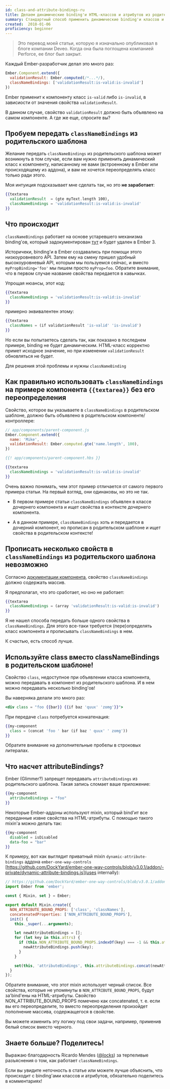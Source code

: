 ```yaml
---
id: class-and-attribute-bindings-ru
title: Делаем динамические binding'и HTML-классов и атрибутов из родительского шаблона
summary: Стандартный способ применить динамические binding'и классов и атрибутов к компоненту ­— это определить их в классе компонента. Для встроенных и аддоновых компонентов для этого потребуется переопределять классы, чего часто делать не хочется. Хотелось бы просто передать binding'и из родительского шаблона без переопределения классов, но это работает не так, как вы думаете.
created:  2018-01-06
proficiency: beginner
---
```


<div class="exclamation"></div>

> Это перевод моей статьи, которую я изначально опубликовал в блоге компании Deveo. Когда она была поглощена компанией Perforce, ее блог был закрыт.



Каждый Ember-разработчик делал это много раз:

```js
Ember.Component.extend({
  validationResult: Ember.computed(/*...*/),
  classNameBindings: ['validationResult:is-valid:is-invalid']
})
```

Ember применит к компоненту класс `is-valid` либо `is-invalid`, в зависиости от значения свойства `validationResult`.

В данном случае, свойство `validationResult` должно быть объявлено на самом компоненте. А где же еще, спросите вы?



## Пробуем передать `classNameBindings` из родительского шаблона

Желание передать `classNameBindings` из родительского шаблона может возникнуть в том случае, если вам нужно применить динамический класс к компоненту, написанному не вами (встроенному в Ember или происходящему из аддона), и вам не хочется переопределять класс только ради этого.

Моя интуиция подсказывает мне сделать так, но это **не заработает**:

```handlebars
{{textarea
  validationResult  = (gte myText.length 100),
  classNameBindings = 'validationResult:is-valid:is-invalid'
}}
```


## Что происходит

`classNameBindings` работает на основе устаревшего механизма binding'ов, который задокументирован [тут](http://emberjs.com/api/classes/Ember.Binding.html) и будет удален в Ember 3.

Историчеки, binding'и в Ember создавались при помощи этого низкоуровневого API. Затем ему на смену пришел удобный высокоуровневый API, которым мы пользуемся сейчас, и вместо `myPropBinding='foo'` мы пишем просто `myProp=foo`. Обратите внимание, что в первом случае название свойства передается в кавычках.

Упрощая нюансы, этот код:

```handlebars
{{textarea
  classNameBindings = 'validationResult:is-valid:is-invalid'
}}
```

примерно эквивалентен этому:

```handlebars
{{textarea
  classNames = (if validationResult 'is-valid' 'is-invalid')
}}
```

Но если вы попытаетесь сделать так, как показано в последнем примере, binding не будет динамическим. HTML-класс корректно примет исходное значение, но при изменении `validationResult` обновляться не будет.

Для решения этой проблемы и нужны `classNameBinding`



## Как правильно использовать `classNameBindings` на примере компонента `{{textarea}}` без его переопределения

Свойство, которое вы указываете в `classNameBindings` в родительском шаблоне, должно быть объявлено в родительском компоненте/контроллере:

```js
// app/components/parent-component.js
Ember.Component.extend({
  name: 'Mike',
  validationResult: Ember.computed.gte('name.length', 100),
})
```

```handlebars
{{! app/components/parent-component.hbs }}

{{textarea
  classNameBindings = 'validationResult:is-valid:is-invalid'
}}
```

Очень важно понимать, чем этот пример отличается от самого первого примера статьи. На первый взгляд, они одинаковы, но это не так.

* В первом примере статьи `classNameBindings` объявлен в классе дочернего компонента и ищет свойства в контексте дочернего компонента.

* А в данном примере, `classNameBindings` хоть и передается в дочерний компонент, но прописан в родительском шаблоне и ищет свойства в родительском контексте!



## Прописать несколько свойств в `classNameBindings` из родительского шаблона невозможно

Согласно [документации компонента](https://emberjs.com/api/ember/2.18/classes/Component/properties/classNameBindings?anchor=classNameBindings), свойство `classNameBindings` должно содержать массив.

Я предполагал, что это сработает, но оно не работает:

```handlebars
{{textarea
  classNameBindings = (array 'validationResult:is-valid:is-invalid')
}}
```

Я не нашел способа передать больше одного свойства в `classNameBindings`. Для этого все-таки требуется (пере)определять класс компонента и прописывать `classNameBindings` в нем.

К счастью, есть способ лучше.



## Используйте class вместо classNameBindings в родительском шаблоне!

Свойство `class`, недоступное при объявлении класса компонента, можно передавать в компонент из родительского шаблона. И в нем можно передавать несколько binding'ов!

Вы наверняка делали это много раз:

```handlebars
<div class = "foo {{bar}} {{if baz 'quux' 'zomg'}}">
```

При передаче `class` потребуется конкатенация:

```handlebars
{{my-component
  class = (concat 'foo ' bar (if baz ' quux' ' zomg'))
}}
```

Обратите внимание на дополнительные пробелы в строковых литералах.



## Что насчет attributeBindings?

Ember (Glimmer?) запрещет передавать `attributeBindings` из родительского шаблона. Такая запись сломает ваше приложение:

```handlebars
{{my-component
  attributeBindings = "foo"
}}
```

Некоторые Ember-аддоны используют mixin, который bind'ит все переданные извне свойства на HTML-атрибуты. С помощью такого mixin'а можно делать так:

```handlebars
{{my-component
  disabled = isDisabled
  data-foo = "bar"
}}
```

К примеру, вот как выглядит приватный mixin `dynamic-attribute-bindings` аддона `ember-one-way-controls` [https://github.com/DockYard/ember-one-way-controls/blob/v3.0.1/addon/-private/dynamic-attribute-bindings.js](uses internally):

```js
// https://github.com/DockYard/ember-one-way-controls/blob/v3.0.1/addon/-private/dynamic-attribute-bindings.js
import Ember from 'ember';

const { Mixin, set } = Ember;

export default Mixin.create({
  NON_ATTRIBUTE_BOUND_PROPS: ['class', 'classNames'],
  concatenatedProperties: ['NON_ATTRIBUTE_BOUND_PROPS'],
  init() {
    this._super(...arguments);

    let newAttributeBindings = [];
    for (let key in this.attrs) {
      if (this.NON_ATTRIBUTE_BOUND_PROPS.indexOf(key) === -1 && this.attributeBindings.indexOf(key) === -1) {
        newAttributeBindings.push(key);
      }
    }

    set(this, 'attributeBindings', this.attributeBindings.concat(newAttributeBindings));
  }
});
```

Обратите внимание, что этот mixin использует черный список. Все свойства, которые не упомянуты в `NON_ATTRIBUTE_BOUND_PROPS`, будут за'bind'ены на HTML-атрибуты. Свойство NON_ATTRIBUTE_BOUND_PROPS помечено как concatenated, т. е. если вы  его переопределите, то вместо переопределения произойдет пополнение массива, содержащегося в свойстве.

Вы можете изменить эту логику под свои задачи, например, применив белый список вместо черного.



## Знаете больше? Поделитесь!

Выражаю благодарность Ricardo Mendes ([@locks](https://github.com/locks)) за терпеливые разъяснения о том, как работает `classNameBindings`.

Если вы увидите неточность в статье или можете лучше объяснить, что происходит с binding'ами классов и атрибутов, обязательно поделитесь в комментариях!
